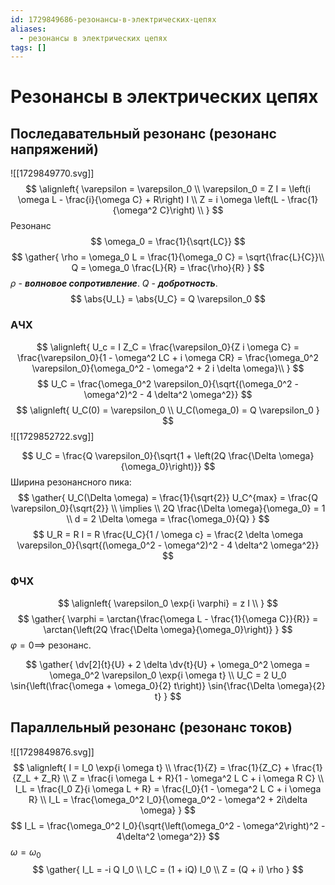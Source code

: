 ```yaml
---
id: 1729849686-резонансы-в-электрических-цепях
aliases:
  - резонансы в электрических цепях
tags: []
---
```


# Резонансы в электрических цепях
## Последавательный резонанс (резонанс напряжений)
![[1729849770.svg]]
$$
\alignleft{
\varepsilon = \varepsilon_0 \\
\varepsilon_0 = Z I = \left(i \omega L - \frac{i}{\omega C} + R\right) I \\
Z = i \omega \left(L - \frac{1}{\omega^2 C}\right) \\
}
$$
Резонанс
$$
\omega_0 = \frac{1}{\sqrt{LC}}
$$
$$
\gather{
\rho = \omega_0 L = \frac{1}{\omega_0 C} = \sqrt{\frac{L}{C}}\\
Q = \omega_0 \frac{L}{R} = \frac{\rho}{R}
}
$$
$\rho$ -  ***волновое сопротивление***.
$Q$ -  ***добротность***.
$$
\abs{U_L} = \abs{U_C} = Q \varepsilon_0
$$

### АЧХ
$$
\alignleft{
U_c = I Z_C = \frac{\varepsilon_0}{Z i \omega C} = 
\frac{\varepsilon_0}{1 - \omega^2 LC + i \omega CR} =
\frac{\omega_0^2 \varepsilon_0}{\omega_0^2 - \omega^2 + 2 i \delta \omega}\\
}
$$
$$
U_C = \frac{\omega_0^2 \varepsilon_0}{\sqrt{(\omega_0^2 - \omega^2)^2 - 4 \delta^2 \omega^2}}
$$
$$
\alignleft{
U_C(0) = \varepsilon_0 \\
U_C(\omega_0) = Q \varepsilon_0
}
$$
![[1729852722.svg]]

$$
U_C = \frac{Q \varepsilon_0}{\sqrt{1 + \left(2Q \frac{\Delta \omega}{\omega_0}\right)}}
$$
Ширина резонансного пика:
$$
\gather{
U_C(\Delta \omega) = \frac{1}{\sqrt{2}} U_C^{max} = \frac{Q \varepsilon_0}{\sqrt{2}} \\
\implies \\
2Q \frac{\Delta \omega}{\omega_0} = 1 \\
d = 2 \Delta \omega = \frac{\omega_0}{Q}
}
$$
$$
U_R = R I = R \frac{U_C}{1 / \omega c} = \frac{2 \delta \omega \varepsilon_0}{\sqrt{(\omega_0^2 - \omega^2)^2 - 4 \delta^2 \omega^2}}
$$

### ФЧХ
$$
\alignleft{
\varepsilon_0 \exp{i \varphi} = z I \\
}
$$
$$
\gather{
\varphi = \arctan{\frac{\omega L - \frac{1}{\omega C}}{R}} = 
\arctan{\left(2Q \frac{\Delta \omega}{\omega_0}\right)}
}
$$
$\varphi = 0 \implies$ резонанс.

$$
\gather{
\dv[2]{t}{U} + 2 \delta \dv{t}{U} + \omega_0^2 \omega = 
\omega_0^2 \varepsilon_0 \exp{i \omega t} \\
U_C = 2 U_0 \sin{\left(\frac{\omega + \omega_0}{2} t\right)}
\sin{\frac{\Delta \omega}{2} t}
}
$$

## Параллельный резонанс (резонанс токов)
![[1729849876.svg]]
$$
\alignleft{
I = I_0 \exp{i \omega t} \\
\frac{1}{Z} = \frac{1}{Z_C} + \frac{1}{Z_L + Z_R} \\
Z = \frac{i \omega L + R}{1 - \omega^2 L C + i \omega R C} \\
I_L = \frac{I_0 Z}{i \omega L + R} = \frac{I_0}{1 - \omega^2 L C + i \omega R} \\
I_L = \frac{\omega_0^2 I_0}{\omega_0^2 - \omega^2 + 2i\delta \omega}
}
$$
$$
I_L = \frac{\omega_0^2 I_0}{\sqrt{\left(\omega_0^2 - \omega^2\right)^2 - 4\delta^2 \omega^2}}
$$
$\omega = \omega_0$
$$
\gather{
I_L = -i Q I_0 \\
I_C = (1 + iQ) I_0 \\
Z = (Q + i) \rho
}
$$
